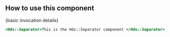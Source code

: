 ## How to use this component

<!-- use the same heading order from Guidelines -->
{basic invocation details}

<!-- This below is just an example of invocation, to get started -->
```handlebars
<Hds::Separator>This is the Hds::Separator component </Hds::Separator>
```

